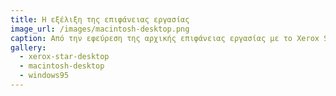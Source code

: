 ```yaml
---
title: Η εξέλιξη της επιφάνειας εργασίας
image_url: /images/macintosh-desktop.png
caption: Από την εφεύρεση της αρχικής επιφάνειας εργασίας με το Xerox Star και μετά από τις υλοποιήσεις της ίδιας ιδέας από τις Apple, Microsoft, το λογισμικό διάδρασης παραμένει το ίδιο από την πλευρά του χρήστη, παρότι το υλικό των υπολογιστών έχει εξελιχθεί πάρα πολύ.
gallery:
  - xerox-star-desktop
  - macintosh-desktop
  - windows95
---
```

    
